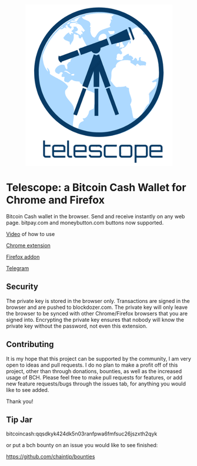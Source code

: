 <p align="center">
  <img src="telescope_logo.png" width="400" alt="Joustmania Logo"/>
</p>

Telescope: a Bitcoin Cash Wallet for Chrome and Firefox
=============

Bitcoin Cash wallet in the browser. Send and receive instantly on any web page.
bitpay.com and moneybutton.com buttons now supported.

[Video](https://youtu.be/JXGEL-mEXhY) of how to use

[Chrome extension](https://chrome.google.com/webstore/detail/bitcoin-cash-wallet/oahplndhnkljjjpnlcnbkacomoepfgan?hl=en-US&gl=US)

[Firefox addon](https://addons.mozilla.org/en-US/firefox/addon/bitcoin-cash-wallet/)

[Telegram](https://t.me/telescopebch)

Security
--------

The private key is stored in the browser only. Transactions are signed in the browser and are pushed to blockdozer.com. The private key will only leave the browser to be synced with other Chrome/Firefox browsers that you are signed into. Encrypting the private key ensures that nobody will know the private key without the password, not even this extension.

Contributing
------------

It is my hope that this project can be supported by the community, I am very open to ideas and pull requests. I do no plan to make a profit off of this project, other than through donations, bounties, as well as the increased usage of BCH. Please feel free to make pull requests for features, or add new feature requests/bugs through the issues tab, for anything you would like to see added.


Thank you!

Tip Jar
-------------
bitcoincash:qqsdkyk424dk5n03ranfpwa6fmfsuc26jszxth2qyk

or put a bch bounty on an issue you would like to see finished:

https://github.com/chaintip/bounties
